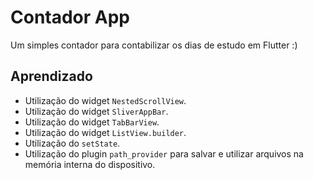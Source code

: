 # Contador App
 Um simples contador  para contabilizar  os dias de estudo em Flutter :)
 
 
 
 ## Aprendizado
* Utilização do widget `NestedScrollView`.
* Utilização do widget `SliverAppBar`.
* Utilização do widget `TabBarView`.
* Utilização do widget `ListView.builder`.
* Utilização do `setState`.
* Utilização do plugin `path_provider` para salvar e utilizar arquivos na memória interna do dispositivo.
